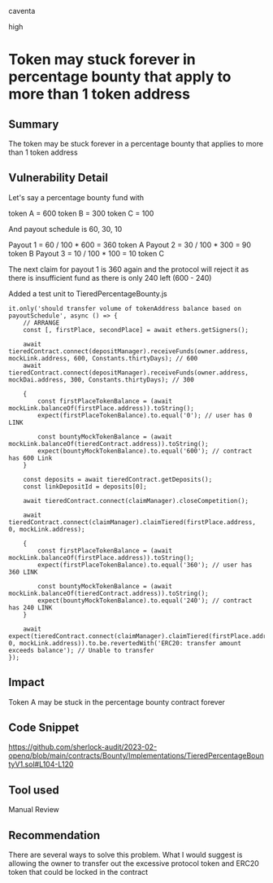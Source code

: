 caventa

high

# Token may stuck forever in percentage bounty that apply to more than 1 token address

## Summary
The token may be stuck forever in a percentage bounty that applies to more than 1 token address

## Vulnerability Detail
Let's say a percentage bounty fund with

token A = 600
token B = 300
token C = 100

And payout schedule is 60, 30, 10

Payout 1 = 60 / 100 * 600 =  360 token A
Payout 2 = 30 / 100 * 300 = 90 token B
Payout 3 = 10 / 100 * 100 =  10 token C

The next claim for payout 1 is 360 again and the protocol will reject it as there is insufficient fund as there is only 240 left (600 - 240)

Added a test unit to TieredPercentageBounty.js

```solidity
it.only('should transfer volume of tokenAddress balance based on payoutSchedule', async () => {
	// ARRANGE
	const [, firstPlace, secondPlace] = await ethers.getSigners();

	await tieredContract.connect(depositManager).receiveFunds(owner.address, mockLink.address, 600, Constants.thirtyDays); // 600
	await tieredContract.connect(depositManager).receiveFunds(owner.address, mockDai.address, 300, Constants.thirtyDays); // 300

	{
		const firstPlaceTokenBalance = (await mockLink.balanceOf(firstPlace.address)).toString();
		expect(firstPlaceTokenBalance).to.equal('0'); // user has 0 LINK

		const bountyMockTokenBalance = (await mockLink.balanceOf(tieredContract.address)).toString();
		expect(bountyMockTokenBalance).to.equal('600'); // contract has 600 Link
	}

	const deposits = await tieredContract.getDeposits();
	const linkDepositId = deposits[0];

	await tieredContract.connect(claimManager).closeCompetition();

	await tieredContract.connect(claimManager).claimTiered(firstPlace.address, 0, mockLink.address);

	{
		const firstPlaceTokenBalance = (await mockLink.balanceOf(firstPlace.address)).toString();
		expect(firstPlaceTokenBalance).to.equal('360'); // user has 360 LINK

		const bountyMockTokenBalance = (await mockLink.balanceOf(tieredContract.address)).toString();
		expect(bountyMockTokenBalance).to.equal('240'); // contract has 240 LINK
	}

	await expect(tieredContract.connect(claimManager).claimTiered(firstPlace.address, 0, mockLink.address)).to.be.revertedWith('ERC20: transfer amount exceeds balance'); // Unable to transfer
});
```
## Impact
Token A may be stuck in the percentage bounty contract forever

## Code Snippet
https://github.com/sherlock-audit/2023-02-openq/blob/main/contracts/Bounty/Implementations/TieredPercentageBountyV1.sol#L104-L120

## Tool used
Manual Review

## Recommendation
There are several ways to solve this problem. What I would suggest is allowing the owner to transfer out the excessive protocol token and ERC20 token that could be locked in the contract